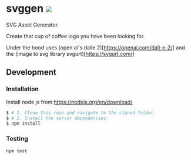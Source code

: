 # svggen [![][coverage_img]][coverage_url]

SVG Asset Generator.

Create that cup of coffee logo you have been looking for.

Under the hood uses (open ai's dalle 2)[https://openai.com/dall-e-2/] and the (image to svg library svgurt)[https://svgurt.com/]

## Development

### Installation

Install node js from https://nodejs.org/en/download/

```bash
$ # 1. Clone this repo and navigate to the cloned folder.
$ # 2. Install the server dependencies:
$ npm install
```

### Testing

```
npm test
```

[coverage_img]: https://coveralls.io/repos/Anemy/PROJECT_NAME/badge.svg
[coverage_url]: https://coveralls.io/r/Anemy/PROJECT_NAME